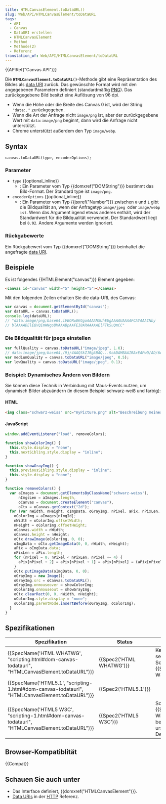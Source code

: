 ```yaml
---
title: HTMLCanvasElement.toDataURL()
slug: Web/API/HTMLCanvasElement/toDataURL
tags:
  - API
  - Canvas
  - DataURI erstellen
  - HTMLCanvasElement
  - Method
  - Methode(2)
  - Referenz
translation_of: Web/API/HTMLCanvasElement/toDataURL
---
```

{{APIRef("Canvas API")}}

Die **`HTMLCanvasElement.toDataURL()`**-Methode gibt eine Repräsentation des Bildes als [data URI](/de/docs/Web/HTTP/data_URIs) zurück. Das gewünschte Format wird mit den angegebenen Parametern definiert (standardmäßig [PNG](https://en.wikipedia.org/wiki/Portable_Network_Graphics)). Das zurückgegebene Bild besitzt eine Auflösung von 96 dpi.

- Wenn die Höhe oder die Breite des Canvas 0 ist, wird der String `"data:,"` zurückgegeben.
- Wenn die Art der Anfrage nicht `image/png` ist, aber der zurückgegebene Wert mit `data:image/png` beginnt, dann wird die Anfrage nicht unterstützt.
- Chrome unterstützt außerdem den Typ `image/webp`.

## Syntax

    canvas.toDataURL(type, encoderOptions);

### Parameter

- `type` {{optional_inline}}
  - : Ein Parameter vom Typ {{domxref("DOMString")}} bestimmt das Bild-Format. Der Standard type ist `image/png`.
- `encoderOptions` {{optional_inline}}
  - : Ein Parameter vom Typ {{jsxref("Number")}} zwischen `0` und `1` gibt die Bildqualität an, wenn der Anfragetyp `image/jpeg `oder `image/webp ist`.
    Wenn das Argument irgend etwas anderes enthält, wird der Standardwert für die Bildqualität verwendet. Der Standardwert liegt bei `0.92`. Andere Argumente werden ignoriert.

### Rückgabewerte

Ein Rückgabewert vom Typ {{domxref("DOMString")}} beinhaltet die angefragte [data URI](/de/docs/Web/HTTP/data_URIs).

## Beispiele

Es ist folgendes {{HTMLElement("canvas")}} Element gegeben:

```html
<canvas id="canvas" width="5" height="5"></canvas>
```

Mit den folgenden Zeilen erhalten Sie die data-URL des Canvas:

```js
var canvas = document.getElementById("canvas");
var dataURL = canvas.toDataURL();
console.log(dataURL);
// "data:image/png;base64,iVBORw0KGgoAAAANSUhEUgAAAAUAAAAFCAYAAACNby
// blAAAADElEQVQImWNgoBMAAABpAAFEI8ARAAAAAElFTkSuQmCC"
```

### Die Bildqualität für jpegs einstellen

```js
var fullQuality = canvas.toDataURL("image/jpeg", 1.0);
// data:image/jpeg;base64,/9j/4AAQSkZJRgABAQ...9oADAMBAAIRAxEAPwD/AD/6AP/Z"
var mediumQuality = canvas.toDataURL("image/jpeg", 0.5);
var lowQuality = canvas.toDataURL("image/jpeg", 0.1);
```

### Beispiel: Dynamisches Ändern von Bildern

Sie können diese Technik in Verbindung mit Maus-Events nutzen, um dynamisch Bilder abzuändern (in diesem Beispiel schwarz-weiß und farbig):

#### HTML

```html
<img class="schwarz-weiss" src="myPicture.png" alt="Beschreibung meines Bildes" />
```

#### JavaScript

```js
window.addEventListener("load", removeColors);

function showColorImg() {
  this.style.display = "none";
  this.nextSibling.style.display = "inline";
}

function showGrayImg() {
  this.previousSibling.style.display = "inline";
  this.style.display = "none";
}

function removeColors() {
  var aImages = document.getElementsByClassName("schwarz-weiss"),
      nImgsLen = aImages.length,
      oCanvas = document.createElement("canvas"),
      oCtx = oCanvas.getContext("2d");
  for (var nWidth, nHeight, oImgData, oGrayImg, nPixel, aPix, nPixLen, nImgId = 0; nImgId < nImgsLen; nImgId++) {
    oColorImg = aImages[nImgId];
    nWidth = oColorImg.offsetWidth;
    nHeight = oColorImg.offsetHeight;
    oCanvas.width = nWidth;
    oCanvas.height = nHeight;
    oCtx.drawImage(oColorImg, 0, 0);
    oImgData = oCtx.getImageData(0, 0, nWidth, nHeight);
    aPix = oImgData.data;
    nPixLen = aPix.length;
    for (nPixel = 0; nPixel < nPixLen; nPixel += 4) {
      aPix[nPixel + 2] = aPix[nPixel + 1] = aPix[nPixel] = (aPix[nPixel] + aPix[nPixel + 1] + aPix[nPixel + 2]) / 3;
    }
    oCtx.putImageData(oImgData, 0, 0);
    oGrayImg = new Image();
    oGrayImg.src = oCanvas.toDataURL();
    oGrayImg.onmouseover = showColorImg;
    oColorImg.onmouseout = showGrayImg;
    oCtx.clearRect(0, 0, nWidth, nHeight);
    oColorImg.style.display = "none";
    oColorImg.parentNode.insertBefore(oGrayImg, oColorImg);
  }
}
```

## Spezifikationen

| Spezifikation                                                                                                                    | Status                           | Kommentare                                                                                  |
| -------------------------------------------------------------------------------------------------------------------------------- | -------------------------------- | ------------------------------------------------------------------------------------------- |
| {{SpecName('HTML WHATWG', "scripting.html#dom-canvas-todataurl", "HTMLCanvasElement.toDataURL")}} | {{Spec2('HTML WHATWG')}} | Keine Änderungen seit letztem Schnappschuss, {{SpecName('HTML5 W3C')}}               |
| {{SpecName('HTML5.1', "scripting-1.html#dom-canvas-todataurl", "HTMLCanvasElement.toDataURL")}} | {{Spec2('HTML5.1')}}     |                                                                                             |
| {{SpecName('HTML5 W3C', "scripting-1.html#dom-canvas-todataurl", "HTMLCanvasElement.toDataURL")}} | {{Spec2('HTML5 W3C')}}     | Schnappschuss von {{SpecName('HTML WHATWG')}} beinhaltet ursprüngliche Definition. |

## Browser-Kompatiblität

{{Compat}}

## Schauen Sie auch unter

- Das Interface definiert, {{domxref("HTMLCanvasElement")}}.
- [Data URIs](/de/docs/Web/HTTP/data_URIs) in der [HTTP](/de/docs/Web/HTTP) Referenz.
